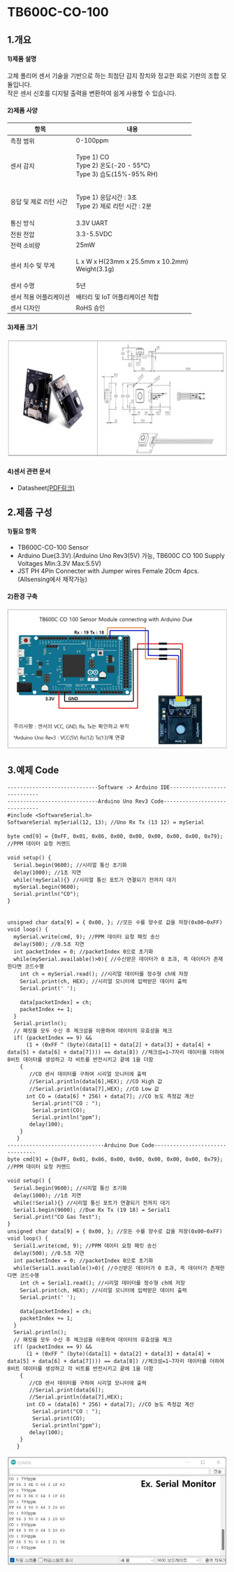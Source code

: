 # TB600C-CO-100

## 1.개요

#### 1)제품 설명

고체 폴리머 센서 기술을 기반으로 하는 최첨단 감지 장치와 정교한 회로 기판의 조합 모듈입니다.\
작은 센서 신호를 디지털 출력을 변환하여 쉽게 사용할 수 있습니다.

#### 2)제품 사양

| 항목            | 내용                                                                   |
| ------------- | -------------------------------------------------------------------- |
| 측정 범위         | 0-100ppm                                                             |
| 센서 감지         | <p>Type 1) CO<br>Type 2) 온도(-20 - 55℃)<br>Type 3) 습도(15%-95% RH)</p> |
| 응답 및 제로 리턴 시간 | <p>Type 1) 응답시간 : 3초<br>Type 2) 제로 리턴 시간 : 2분</p>                    |
| 통신 방식         | 3.3V UART                                                            |
| 전원 전압         | 3.3-5.5VDC                                                           |
| 전력 소비량        | 25mW                                                                 |
| 센서 치수 및 무게    | <p>L x W x H(23mm x 25.5mm x 10.2mm)<br>Weight(3.1g)</p>             |
| 센서 수명         | 5년                                                                   |
| 센서 적용 어플리케이션  | 배터리 및 IoT 어플리케이션 적합                                                  |
| 센서 디자인        | RoHS 승인                                                              |

#### 3)제품 크기

![](<../../.gitbook/assets/제품 크기.jpg>)

#### 4)센서 관련 문서

* Datasheet[(PDF링크)](https://ecsense.com/wp-content/uploads/2021/03/TB600C\_CO\_100ppm\_Technical-Specification20200513.pdf)

## 2.제품 구성

#### 1)필요 항목

* TB600C-CO-100 Sensor
* Arduino Due(3.3V).(Arduino Uno Rev3(5V) 가능, TB600C CO 100 Supply Voltages Min:3.3V Max:5.5V)
* JST PH 4Pin Connecter with Jumper wires Female 20cm 4pcs.(Allsensing에서 제작가능)

#### 2)환경 구축

![](<../../.gitbook/assets/TB600C CO 100 Sensor with connecting arduino due.jpg>)

## 3.예제 Code

```arduino
-----------------------------Software -> Arduino IDE----------------------------
-----------------------------Arduino Uno Rev3 Code------------------------------
#include <SoftwareSerial.h>
SoftwareSerial mySerial(12, 13); //Uno Rx Tx (13 12) = mySerial

byte cmd[9] = {0xFF, 0x01, 0x86, 0x00, 0x00, 0x00, 0x00, 0x00, 0x79}; //PPM 데이터 요청 커맨드

void setup() {
  Serial.begin(9600); //시리얼 통신 초기화
  delay(1000); //1초 지연
  while(!mySerial){} //시리얼 통신 포트가 연결되기 전까지 대기
  mySerial.begin(9600); 
  Serial.println("CO"); 
}


unsigned char data[9] = { 0x00, }; //모든 수를 양수로 값을 저장(0x00~0xFF)
void loop() {
  mySerial.write(cmd, 9); //PPM 데이터 요청 패킷 송신
  delay(500); //0.5초 지연
  int packetIndex = 0; //packetIndex 0으로 초기화
  while(mySerial.available()>0){ //수신받은 데이터가 0 초과, 즉 데이터가 존재한다면 코드수행
    int ch = mySerial.read(); //시리얼 데이터를 정수형 ch에 저장
    Serial.print(ch, HEX); //시리얼 모니터에 입력받은 데이터 출력
    Serial.print(' ');

    data[packetIndex] = ch;
    packetIndex += 1;
  }
  Serial.println();
  // 패킷을 모두 수신 후 체크섬을 이용하여 데이터의 유효성을 체크
  if( (packetIndex == 9) &&
      (1 + (0xFF ^ (byte)(data[1] + data[2] + data[3] + data[4] + data[5] + data[6] + data[7]))) == data[8]) //체크섬=1~7자리 데이터를 더하여 8비트 데이터를 생성하고 각 비트를 반전시키고 끝에 1을 더함
    {
       //CO 센서 데이터를 구하여 시리얼 모니터에 출력
       //Serial.println(data[6],HEX); //CO High 값
       //Serial.println(data[7],HEX); //CO Low 값
      int CO = (data[6] * 256) + data[7]; //CO 농도 측정값 계산
        Serial.print("CO : ");
        Serial.print(CO);
        Serial.println("ppm");   
       delay(100); 
    }
   }
-------------------------------Arduino Due Code--------------------------------
byte cmd[9] = {0xFF, 0x01, 0x86, 0x00, 0x00, 0x00, 0x00, 0x00, 0x79}; //PPM 데이터 요청 커맨드

void setup() {
  Serial.begin(9600); //시리얼 통신 초기화
  delay(1000); //1초 지연
  while(!Serial){} //시리얼 통신 포트가 연결되기 전까지 대기
  Serial1.begin(9600); //Due Rx Tx (19 18) = Serial1
  Serial.print("CO Gas Test"); 
}
unsigned char data[9] = { 0x00, }; //모든 수를 양수로 값을 저장(0x00~0xFF)
void loop() {
  Serial1.write(cmd, 9); //PPM 데이터 요청 패킷 송신
  delay(500); //0.5초 지연
  int packetIndex = 0; //packetIndex 0으로 초기화
  while(Serial1.available()>0){ //수신받은 데이터가 0 초과, 즉 데이터가 존재한다면 코드수행
    int ch = Serial1.read(); //시리얼 데이터를 정수형 ch에 저장
    Serial.print(ch, HEX); //시리얼 모니터에 입력받은 데이터 출력
    Serial.print(' ');

    data[packetIndex] = ch;
    packetIndex += 1;
  }
  Serial.println();
  // 패킷을 모두 수신 후 체크섬을 이용하여 데이터의 유효성을 체크
  if( (packetIndex == 9) &&
      (1 + (0xFF ^ (byte)(data[1] + data[2] + data[3] + data[4] + data[5] + data[6] + data[7]))) == data[8]) //체크섬=1~7자리 데이터를 더하여 8비트 데이터를 생성하고 각 비트를 반전시키고 끝에 1을 더함
    {
       //CO 센서 데이터를 구하여 시리얼 모니터에 출력
       //Serial.print(data[6]);
       //Serial.println(data[7],HEX);
      int CO = (data[6] * 256) + data[7]; //CO 농도 측정값 계산
        Serial.print("CO : ");
        Serial.print(CO);
        Serial.println("ppm");   
       delay(100); 
    }
   }
```

![](<../../.gitbook/assets/시리얼 모니터.jpg>)
